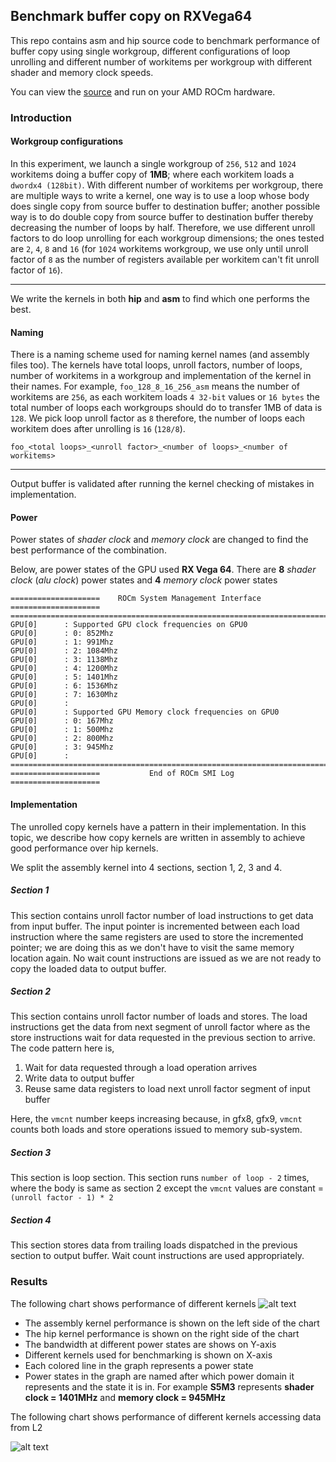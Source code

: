 ## Benchmark buffer copy on RXVega64

This repo contains asm and hip source code to benchmark performance of buffer copy using single workgroup, different configurations of loop unrolling and different number of workitems per workgroup with different shader and memory clock speeds.

You can view the [source](https://github.com/adityaatluri/CopyRXVega64) and run on your AMD ROCm hardware.

### Introduction

#### Workgroup configurations
In this experiment, we launch a single workgroup of `256`, `512` and `1024` workitems doing a buffer copy of **1MB**; where each workitem loads a `dwordx4 (128bit)`. With different number of workitems per workgroup, there are multiple ways to write a kernel, one way is to use a loop whose body does single copy from source buffer to destination buffer; another possible way is to do double copy from source buffer to destination buffer thereby decreasing the number of loops by half. Therefore, we use different unroll factors to do loop unrolling for each workgroup dimensions; the ones tested are `2`, `4`, `8` and `16` (for `1024` workitems workgroup, we use only until unroll factor of `8` as the number of registers available per workitem can't fit unroll factor of `16`).


***
We write the kernels in both **hip** and **asm** to find which one performs the best.

#### Naming
There is a naming scheme used for naming kernel names (and assembly files too).  The kernels have total loops, unroll factors, number of loops, number of workitems in a workgroup and implementation of the kernel in their names. For example, `foo_128_8_16_256_asm` means the number of workitems are `256`, as each workitem loads `4 32-bit` values or `16 bytes` the total number of loops each workgroups should do to transfer 1MB of data is `128`. We pick loop unroll factor as `8` therefore, the number of loops each workitem does after unrolling is `16` (`128/8`).

```
foo_<total loops>_<unroll factor>_<number of loops>_<number of workitems>
```

***
Output buffer is validated after running the kernel checking of mistakes in implementation.

#### Power
Power states of _shader clock_ and _memory clock_ are changed to find the best performance of the combination.

Below, are power states of the GPU used **RX Vega 64**. There are **8** _shader clock_ (_alu clock_) power states and **4** _memory clock_ power states
```
====================    ROCm System Management Interface    ====================
================================================================================
GPU[0] 		: Supported GPU clock frequencies on GPU0
GPU[0] 		: 0: 852Mhz 
GPU[0] 		: 1: 991Mhz 
GPU[0] 		: 2: 1084Mhz 
GPU[0] 		: 3: 1138Mhz 
GPU[0] 		: 4: 1200Mhz 
GPU[0] 		: 5: 1401Mhz 
GPU[0] 		: 6: 1536Mhz 
GPU[0] 		: 7: 1630Mhz
GPU[0] 		: 
GPU[0] 		: Supported GPU Memory clock frequencies on GPU0
GPU[0] 		: 0: 167Mhz 
GPU[0] 		: 1: 500Mhz 
GPU[0] 		: 2: 800Mhz 
GPU[0] 		: 3: 945Mhz
GPU[0] 		: 
================================================================================
====================           End of ROCm SMI Log          ====================
```

#### Implementation

The unrolled copy kernels have a pattern in their implementation. In this topic, we describe how copy kernels are written in assembly to achieve good performance over hip kernels.

We split the assembly kernel into 4 sections, section 1, 2, 3 and 4.

##### Section 1
This section contains unroll factor number of load instructions to get data from input buffer. The input pointer is incremented between each load instruction where the same registers are used to store the incremented pointer; we are doing this as we don't have to visit the same memory location again. No wait count instructions are issued as we are not ready to copy the loaded data to output buffer.

##### Section 2
This section contains unroll factor number of loads and stores. The load instructions get the data from next segment of unroll factor where as the store instructions wait for data requested in the previous section to arrive. The code pattern here is, 
1. Wait for data requested through a load operation arrives
2. Write data to output buffer
3. Reuse same data registers to load next unroll factor segment of input buffer

Here, the `vmcnt` number keeps increasing because, in gfx8, gfx9, `vmcnt` counts both loads and store operations issued to memory sub-system.

##### Section 3
This section is loop section. This section runs `number of loop - 2` times, where the body is same as section 2 except the `vmcnt` values are constant = ```(unroll factor - 1) * 2 ```

##### Section 4
This section stores data from trailing loads dispatched in the previous section to output buffer. Wait count instructions are used appropriately.

### Results

The following chart shows performance of different kernels 
![alt text](https://raw.githubusercontent.com/adityaatluri/CopyRXVega64/master/docs/results.png)

- The assembly kernel performance is shown on the left side of the chart
- The hip kernel performance is shown on the right side of the chart
- The bandwidth at different power states are shows on Y-axis
- Different kernels used for benchmarking is shown on X-axis
- Each colored line in the graph represents a power state
- Power states in the graph are named after which power domain it represents and the state it is in. For example **S5M3** represents **shader clock = 1401MHz** and **memory clock = 945MHz**

The following chart shows performance of different kernels accessing data from L2

![alt text](https://github.com/adityaatluri/CopyRXVega64/raw/master/docs/results_l2.png)